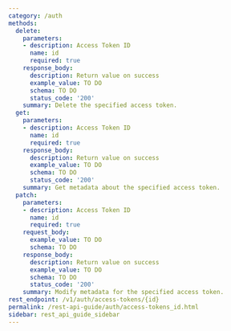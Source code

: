 ```yaml
---
category: /auth
methods:
  delete:
    parameters:
    - description: Access Token ID
      name: id
      required: true
    response_body:
      description: Return value on success
      example_value: TO DO
      schema: TO DO
      status_code: '200'
    summary: Delete the specified access token.
  get:
    parameters:
    - description: Access Token ID
      name: id
      required: true
    response_body:
      description: Return value on success
      example_value: TO DO
      schema: TO DO
      status_code: '200'
    summary: Get metadata about the specified access token.
  patch:
    parameters:
    - description: Access Token ID
      name: id
      required: true
    request_body:
      example_value: TO DO
      schema: TO DO
    response_body:
      description: Return value on success
      example_value: TO DO
      schema: TO DO
      status_code: '200'
    summary: Modify metadata for the specified access token.
rest_endpoint: /v1/auth/access-tokens/{id}
permalink: /rest-api-guide/auth/access-tokens_id.html
sidebar: rest_api_guide_sidebar
---
```

